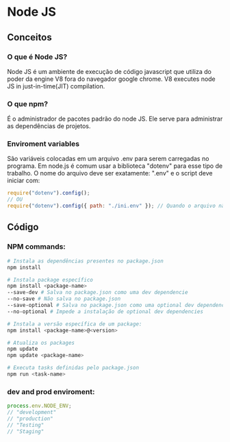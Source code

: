 # Node JS

## Conceitos

### O que é Node JS?

Node JS é um ambiente de execução de código javascript que utiliza do poder da engine V8 fora do navegador google chrome. V8 executes node JS in just-in-time(JIT) compilation.

### O que npm?

É o administrador de pacotes padrão do node JS. Ele serve para administrar as dependências de projetos.

### Enviroment variables

São variáveis colocadas em um arquivo .env para serem carregadas no programa. Em node.js é comum usar a biblioteca "dotenv" para esse tipo de trabalho.
O nome do arquivo deve ser exatamente: ".env" e o script deve iniciar com:

```js
require("dotenv").config();
// OU
require("dotenv").config({ path: "./ini.env" }); // Quando o arquivo não é apenas .env.
```

## Código

### NPM commands:

```bash
# Instala as dependências presentes no package.json
npm install

# Instala package específico
npm install <package-name>
--save-dev # Salva no package.json como uma dev dependencie
--no-save # Não salva no package.json
--save-optional # Salva no package.json como uma optional dev dependencie
--no-optional # Impede a instalação de optional dev dependencies

# Instala a versão específica de um package:
npm install <package-name>@<version>

# Atualiza os packages
npm update
npm update <package-name>

# Executa tasks definidas pelo package.json
npm run <task-name>
```

### dev and prod enviroment:

```js
process.env.NODE_ENV;
// "development"
// "production"
// "Testing"
// "Staging"
```
